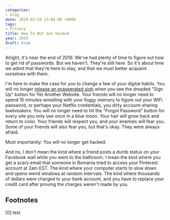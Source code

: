 ```yaml
---
categories:
- blog
date: 2019-03-10 23:04:08 +0000
tags:
- Privacy
title: How To Not Get Hacked
year: 2019
draft: true
---
```

Alright, it's near the end of 2019. We've had plenty of time to figure out how to get rid of passwords. But we haven't. They're still here. So it's about time we admit that they're here to stay, and that we must better acquaint ourselves with them. 

I'm here to make the case for _you_ to change a few of your digital habits. You will no longer <a href="https://en.wikipedia.org/wiki/Password_fatigue" target="_blank">release an exasperated sigh</a> when you see the dreaded "Sign Up" button for Yet Another Website. Your friends will no longer need to spend 15 minutes wrestling with your foggy memory to figure out your WiFi password, or perhaps your Netflix credentials, you dirty account-sharing lawbreakers. You will no longer need to hit the "Forgot Password" button for every site you only use once in a blue moon. Your hair will grow back and return to color. Your friends will respect you, and your enemies will fear you. Some of your friends will also fear you, but that's okay. They were always afraid.

Most importantly: You will no longer get hacked.

And no, I don't mean the kind where a friend posts a dumb status on your Facebook wall while you went to the bathroom. I mean the kind where you get a scary email that someone in Romania tried to access your Pinterest account at 2am EST. The kind where your computer starts to slow down and opens weird windows at random intervals. The kind where thousands of dollars were charged to your bank account, and you have to replace your credit card after proving the charges weren't made by you.



## Footnotes

<span id="ref0">[0]</span> test